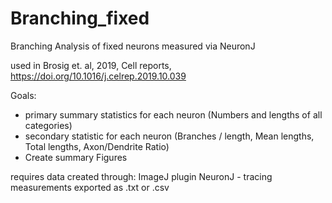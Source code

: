 # Branching_fixed
Branching Analysis of fixed neurons measured via NeuronJ

used in Brosig et. al, 2019, Cell reports, https://doi.org/10.1016/j.celrep.2019.10.039

Goals:

   - primary summary statistics for each neuron (Numbers and lengths of all categories)
   - secondary statistic for each neuron (Branches / length, Mean lengths, Total lengths, Axon/Dendrite Ratio)
   - Create summary Figures
 
requires data created through: ImageJ plugin NeuronJ - tracing measurements exported as .txt or .csv

